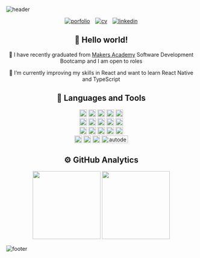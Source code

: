 ![header](https://capsule-render.vercel.app/api?type=waving&color=gradient&height=165&section=header&text=Madelane%20Daz&fontSize=90&animation=scaleIn&fontAlignY=50&descSize=20&descAlignY=63&descAlign=72)

<section align="center">
   <a href="https://madelane.netlify.app/" target="_blank" style="margin: 5px;"><img src="https://img.shields.io/badge/portfolio-dedcc8?style=for-the-badge"target="_blank" alt="porfolio"></a>
   <a href="https://github.com/maddc0de/CV" target="_blank" style="margin: 5px;"><img src="https://img.shields.io/badge/CV/resume-dedcc8?style=for-the-badge"target="_blank" alt="cv"></a>
   <a href="https://www.linkedin.com/in/madelanedaz/" target="_blank" style="margin: 5px;"><img src="https://img.shields.io/badge/linkedin-dedcc8?style=for-the-badge"target="_blank" alt="linkedin"></a>
</section>

<section align="center">
   <h2>👋 Hello world! </h2>

   🔭 I have recently graduated from [Makers Academy](https://makers.tech/) Software Development Bootcamp and I am open to roles

   🌱 I’m currently improving my skills in React and want to learn React Native and TypeScript
</section>

<section align="center">
   <h2>🧰 Languages and Tools</h2>
   <div>
      <img src="https://img.shields.io/badge/javascript-%23323330.svg?style=for-the-badge&logo=javascript&logoColor=%23F7DF1E" alt="javascript" width="auto" height="20"/>
      <img src="https://img.shields.io/badge/ruby-%23CC342D.svg?style=for-the-badge&logo=ruby&logoColor=white" alt="ruby" width="auto" height="20"/>
      <img src="https://img.shields.io/badge/python-3670A0?style=for-the-badge&logo=python&logoColor=ffdd54" alt="python" width="auto" height="20"/>
      <img src="https://img.shields.io/badge/html5-%23E34F26.svg?style=for-the-badge&logo=html5&logoColor=white" alt="html" width="auto" height="20"/>  
      <img src="https://img.shields.io/badge/css3-%231572B6.svg?style=for-the-badge&logo=css3&logoColor=white" alt="css" width="auto" height="20"/>  
   </div>
   <div>
      <img src="https://img.shields.io/badge/react-%2320232a.svg?style=for-the-badge&logo=react&logoColor=%2361DAFB" alt="react" width="auto" height="20"/>
      <img src="https://img.shields.io/badge/-jest-%23C21325?style=for-the-badge&logo=jest&logoColor=white" alt="jest" width="auto" height="20"/>
      <img src="https://img.shields.io/badge/-cypress-%23E5E5E5?style=for-the-badge&logo=cypress&logoColor=058a5e" alt="cypress" width="auto" height="20"/>
      <img src="https://img.shields.io/badge/node.js-6DA55F?style=for-the-badge&logo=node.js&logoColor=white" alt="node.js" width="auto" height="20"/>
      <img src="https://img.shields.io/badge/express.js-%23404d59.svg?style=for-the-badge&logo=express&logoColor=%2361DAFB" alt="express.js" width="auto" height="20"/>
   </div>
   <div>
      <img src="https://img.shields.io/badge/MongoDB-4EA94B?style=for-the-badge&logo=mongodb&logoColor=white" alt="mongodb" width="auto" height="20"/>
      <img src="https://img.shields.io/badge/PostgreSQL-316192?style=for-the-badge&logo=postgresql&logoColor=white" alt="postgresql" width="auto" height="20"/>
      <img src="https://img.shields.io/badge/GIT-E44C30?style=for-the-badge&logo=git&logoColor=white" alt="git" width="auto" height="20"/>
      <img src="https://img.shields.io/badge/Postman-FF6C37?style=for-the-badge&logo=postman&logoColor=white" alt="postman" width="auto" height="20"/>
      <img src="https://img.shields.io/badge/ThreeJs-black?style=for-the-badge&logo=three.js&logoColor=white" alt="threejs" width="auto" height="20"/>
   </div>
   <div>
      <img src="https://img.shields.io/badge/Tailwind_CSS-38B2AC?style=for-the-badge&logo=tailwind-css&logoColor=white" alt="tailwindcss" width="auto" height="20"/>
      <img src="https://img.shields.io/badge/Bootstrap-563D7C?style=for-the-badge&logo=bootstrap&logoColor=white" alt="bootstrap" width="auto" height="20"/>
      <img src="https://img.shields.io/badge/Adobe%20Creative%20Cloud-DA1F26?style=for-the-badge&logo=Adobe%20Creative%20Cloud&logoColor=white" alt="adobe" width="auto" height="20"/>
      <img src="https://a11ybadges.com/badge?logo=autodesk" alt="autodesk" width="70" height="20"/>
   </div>
</section>

<section align="center">
   <h2>⚙️ GitHub Analytics</h2>
   <img height="180em" src="https://github-readme-stats.vercel.app/api?username=maddc0de&show_icons=true&&hide=stars,issues&count_private=true" />
   <img height="180em" src="https://github-readme-stats.vercel.app/api/top-langs/?username=maddc0de&exclude_repo=KNN-Image-Classification&show_icons=true&hide_border=true&layout=compact&langs_count=8"/>
</section>

![footer](https://capsule-render.vercel.app/api?type=waving&color=gradient&height=80&section=footer)
